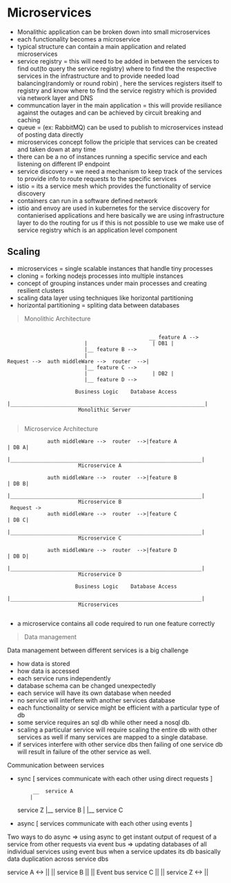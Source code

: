 

# Microservices

- Monalithic application can be broken down into small microservices
- each functionality becomes a microservice
- typical structure can contain a main application and related microservices
- service registry = this will need to be added in between the services to find out(to query the service registry)  where to find the the respective services in the infrastructure and to provide needed load balancing(randomly or round robin) , here the services registers itself to registry and know where to find the service registry which is provided via network layer and DNS
- communcation layer in the main application = this will provide resiliance against the outages and can be achieved by circuit breaking and caching
- queue = (ex: RabbitMQ) can be used to publish to microservices instead of posting data directly
- microservices concept follow the priciple that services can be created and taken down at any time
- there can be a no of instances running a specific service and each listening on different IP endpoint
- service discovery = we need a mechanism to keep track of the services to provide info to route requests to the specific services 
- istio = its a service mesh which provides the functionality of service discovery
- containers can run in a software defined network
- istio and envoy are used in kubernetes for the service discovery for contanierised applications and here basically we are using infrastructure layer to do the routing for us if this is not possible to use we make use of service registry which is an application level component 



## Scaling

- microservices = single scalable instances that handle tiny processes
- cloning = forking nodejs processes into multiple instances
- concept of grouping instances under main processes and creating resilient clusters
- scaling data layer using techniques like horizontal partitioning
- horizontal partitioning = spliting data between databases 

> Monolithic Architecture
```

                                              __ feature A -->
 					     |			           | DB1 |
 					     |__ feature B -->
 					     |
Request -->  auth middleWare -->  router  -->|
 					     |__ feature C -->
 					     |			           | DB2 |
 					     |__ feature D -->

 					  Business Logic    Database Access
           |_______________________________________________________________|
			           Monolithic Server     


```

> Microservice Architecture
```
             auth middleWare -->  router  -->|feature A                     | DB A|
           |______________________________________________________________|
			           Microservice A

             auth middleWare -->  router  -->|feature B                     | DB B|
           |______________________________________________________________|
			           Microservice B
 Request ->
             auth middleWare -->  router  -->|feature C                     | DB C|
           |______________________________________________________________|
			           Microservice C

             auth middleWare -->  router  -->|feature D                     | DB D|
           |______________________________________________________________|
			           Microservice D

 					  Business Logic    Database Access
           |______________________________________________________________|
			           Microservices


```
- a microservice contains all code required to run one feature correctly

> Data management

Data management between different services is a big challenge
- how data is stored
- how data is accessed
- each service runs independently
- database schema can be changed unexpectedly
- each service will have its own database when needed
- no service will interfere with another services database
- each functionality or service might be efficient with a particular type of db
- some service requires an sql db while other need a nosql db.
- scaling a particular service will require scaling the entire db with other services as well if many services are mapped to a single database.
- if services interfere with other service dbs then failing of one service db will result in failure of the other service as well.

Communication between services
- sync    [ services communicate with each other using direct requests ]



  	       __  service A
  	      | 
   service Z  |__  service B
  	      |
  	      |__  service C


- async  [ services communicate with each other using events ]

Two ways to do async
   => using async to get instant output of request of a service from other requests via event bus
   => updating databases of all individual services using event bus when a service updates its db basically data duplication across service dbs

  service A <-> ||
  	        ||
  service B     ||
                || Event bus
  service C     ||
                ||
  service Z <-> ||
